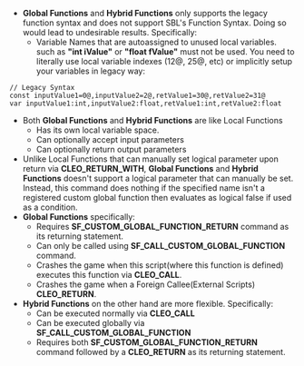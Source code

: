 * **Global Functions** and **Hybrid Functions** only supports the legacy function syntax and does not support SBL's Function Syntax. Doing so would lead to undesirable results. Specifically:
    * Variable Names that are autoassigned to unused local variables. such as **"int iValue"** or **"float fValue"** must not be used. You need to literally use local variable indexes (12@, 25@, etc) or implicitly setup your variables in legacy way:
```
// Legacy Syntax
const inputValue1=0@,inputValue2=2@,retValue1=30@,retValue2=31@
var inputValue1:int,inputValue2:float,retValue1:int,retValue2:float
```
* Both **Global Functions** and **Hybrid Functions** are like Local Functions
    * Has its own local variable space.
    * Can optionally accept input parameters
    * Can optionally return output parameters
* Unlike Local Functions that can manually set logical parameter upon return via **CLEO_RETURN_WITH**, **Global Functions** and **Hybrid Functions** doesn't support a logical parameter that can manually be set. Instead, this command does nothing if the specified name isn't a registered custom global function then evaluates as logical false if used as a condition.
* **Global Functions** specifically:
    * Requires **SF_CUSTOM_GLOBAL_FUNCTION_RETURN** command as its returning statement.
    * Can only be called using **SF_CALL_CUSTOM_GLOBAL_FUNCTION** command.
    * Crashes the game when this script(where this function is defined) executes this function via **CLEO_CALL**.
    * Crashes the game when a Foreign Callee(External Scripts) **CLEO_RETURN**.
* **Hybrid Functions** on the other hand are more flexible. Specifically:
    * Can be executed normally via **CLEO_CALL**
    * Can be executed globally via **SF_CALL_CUSTOM_GLOBAL_FUNCTION**
    * Requires both **SF_CUSTOM_GLOBAL_FUNCTION_RETURN** command followed by a **CLEO_RETURN**  as its returning statement.